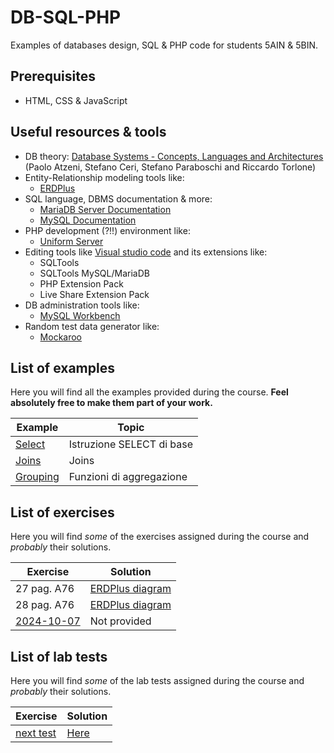 # DB-SQL-PHP

Examples of databases design, SQL & PHP code for students 5AIN & 5BIN.

## Prerequisites

* HTML, CSS & JavaScript

## Useful resources & tools

* DB theory: [Database Systems - Concepts, Languages and Architectures](http://dbbook.dia.uniroma3.it/) (Paolo Atzeni, Stefano Ceri, Stefano Paraboschi and Riccardo Torlone)
* Entity-Relationship modeling tools like:
  * [ERDPlus](https://erdplus.com/)
* SQL language, DBMS documentation & more:
  * [MariaDB Server Documentation](https://mariadb.com/kb/en/documentation/)
  * [MySQL Documentation](https://dev.mysql.com/doc/)
* PHP development (?!!) environment like:
  * [Uniform Server](https://www.uniformserver.com/)
* Editing tools like [Visual studio code](https://code.visualstudio.com/) and its extensions like:
  * SQLTools
  * SQLTools MySQL/MariaDB
  * PHP Extension Pack
  * Live Share Extension Pack
* DB administration tools like:
  * [MySQL Workbench](https://www.mysql.com/products/workbench/)
* Random test data generator like:
  * [Mockaroo](https://www.mockaroo.com/)

## List of examples

Here you will find all the examples provided during the course.
**Feel absolutely free to make them part of your work.**

| Example                                 | Topic                     |
| --------------------------------------- | ------------------------- |
| [Select](examples/select_basic.md)      | Istruzione SELECT di base |
| [Joins](examples/joins.md)              | Joins                     |
| [Grouping](examples/select_grouping.md) | Funzioni di aggregazione  |

## List of exercises

Here you will find *some* of the exercises assigned during the course and *probably* their solutions.

| Exercise                               | Solution                                                         |
| -------------------------------------- | ---------------------------------------------------------------- |
| 27 pag. A76                            | [ERDPlus diagram](exercises/solutions/A76-27%20Banca.erdplus)    |
| 28 pag. A76                            | [ERDPlus diagram](exercises/solutions/A76-28%20Sanzioni.erdplus) |
| [2024-10-07](exercises/2024-10-07.sql) | Not provided                                                     |

## List of lab tests

Here you will find *some* of the lab tests assigned during the course and *probably* their solutions.

| Exercise                       | Solution                           |
| ------------------------------ | ---------------------------------- |
| [next test](tests/someday.sql) | [Here](tests/SoluzioneSomeday.sql) |
